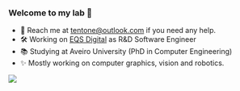 ### Welcome to my lab :test_tube:

- :email: Reach me at tentone@outlook.com if you need any help.
- :hammer_and_wrench: Working on [EQS Digital](https://eqsglobal.com/digital/en/) as R&D Software Engineer
- :books: Studying at Aveiro University (PhD in Computer Engineering)
- :sparkles: Mostly working on computer graphics, vision and robotics.

<img src="https://raw.githubusercontent.com/tentone/tentone/master/out.gif">
